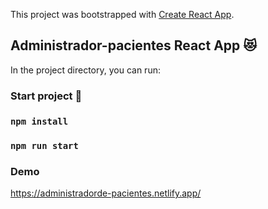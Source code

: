 This project was bootstrapped with [Create React App](https://github.com/facebook/create-react-app).

## Administrador-pacientes React App 😻

In the project directory, you can run:

### Start project 🚀

### `npm install`
### `npm run start`

### Demo

https://administradorde-pacientes.netlify.app/

